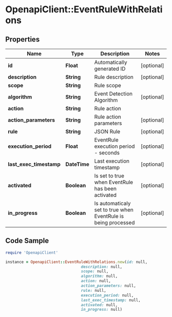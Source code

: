 # OpenapiClient::EventRuleWithRelations

## Properties

Name | Type | Description | Notes
------------ | ------------- | ------------- | -------------
**id** | **Float** | Automatically generated ID | [optional] 
**description** | **String** | Rule description | [optional] 
**scope** | **String** | Rule scope | 
**algorithm** | **String** | Event Detection Algorithm | [optional] 
**action** | **String** | Rule action | 
**action_parameters** | **String** | Rule action parameters | [optional] 
**rule** | **String** | JSON Rule | [optional] 
**execution_period** | **Float** | EventRule execution period - seconds | [optional] 
**last_exec_timestamp** | **DateTime** | Last execution timestamp | [optional] 
**activated** | **Boolean** | Is set to true when EventRule has been activated | [optional] 
**in_progress** | **Boolean** | Is automaticaly set to true when EventRule is being processed | [optional] 

## Code Sample

```ruby
require 'OpenapiClient'

instance = OpenapiClient::EventRuleWithRelations.new(id: null,
                                 description: null,
                                 scope: null,
                                 algorithm: null,
                                 action: null,
                                 action_parameters: null,
                                 rule: null,
                                 execution_period: null,
                                 last_exec_timestamp: null,
                                 activated: null,
                                 in_progress: null)
```


